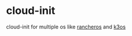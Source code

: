 # cloud-init
cloud-init for multiple os like [rancheros](https://rancher.com/rancher-os/) and [k3os](https://k3os.io/)
